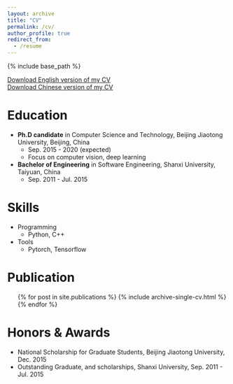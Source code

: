 ```yaml
---
layout: archive
title: "CV"
permalink: /cv/
author_profile: true
redirect_from:
  - /resume
---
```


{% include base_path %}

[Download English version of my CV](http://xuewenyuan.github.io/files/cv-en-wenyuan.pdf)  
[Download Chinese version of my CV](http://xuewenyuan.github.io/files/cv-cn-wenyuan.pdf)

Education
======
* **Ph.D candidate** in Computer Science and Technology, Beijing Jiaotong University, Beijing, China
  * Sep. 2015 - 2020 (expected)
  * Focus on computer vision, deep learning
* **Bachelor of Engineering** in Software Engineering, Shanxi University, Taiyuan, China
  * Sep. 2011 - Jul. 2015

Skills
======
* Programming
  * Python, C++
* Tools
  * Pytorch, Tensorflow

Publication
======
  <ul>{% for post in site.publications %}
    {% include archive-single-cv.html %}
  {% endfor %}</ul>

Honors & Awards
======
* National Scholarship for Graduate Students, Beijing Jiaotong University, Dec. 2015
* Outstanding Graduate, and scholarships, Shanxi University, Sep. 2011 - Jul. 2015
